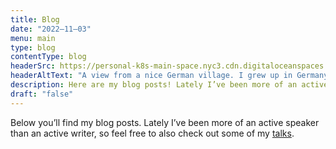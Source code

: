 ```yaml
---
title: Blog
date: "2022–11–03"
menu: main
type: blog
contentType: blog
headerSrc: https://personal-k8s-main-space.nyc3.cdn.digitaloceanspaces.com/thecodeboss.dev/pages/blog/header.jpg
headerAltText: "A view from a nice German village. I grew up in Germany!"
description: Here are my blog posts! Lately I’ve been more of an active speaker than an active writer, so feel free to also check out some of my talks.
draft: "false"
---
```

Below you’ll find my blog posts. Lately I’ve been more of an active speaker
than an active writer, so feel free to also check out some of my
[talks](/talks).
